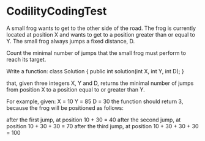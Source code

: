 # CodilityCodingTest

 A small frog wants to get to the other side of the road. The frog is currently located at position X and wants to get to a position 
greater than or equal to Y. The small frog always jumps a fixed distance, D.

Count the minimal number of jumps that the small frog must perform to reach its target.

Write a function:
  class Solution { public int solution(int X, int Y, int D); }

that, given three integers X, Y and D, returns the minimal number of jumps from position X to a position equal to or greater than Y.

For example, given:
  X = 10
  Y = 85
  D = 30
the function should return 3, because the frog will be positioned as follows:

after the first jump, at position 10 + 30 = 40
after the second jump, at position 10 + 30 + 30 = 70
after the third jump, at position 10 + 30 + 30 + 30 = 100